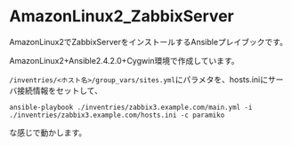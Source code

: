 # AmazonLinux2_ZabbixServer
AmazonLinux2でZabbixServerをインストールするAnsibleプレイブックです。

AmazonLinux2+Ansible2.4.2.0+Cygwin環境で作成しています。



```/inventries/<ホスト名>/group_vars/sites.yml```にパラメタを、hosts.iniにサーバ接続情報をセットして、



```
ansible-playbook ./inventries/zabbix3.example.com/main.yml -i ./inventries/zabbix3.example.com/hosts.ini -c paramiko
```

な感じで動かします。
